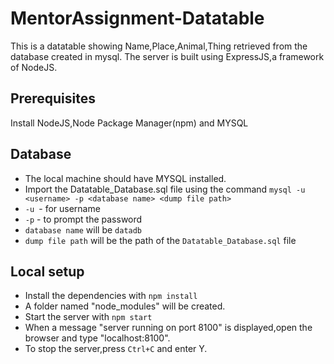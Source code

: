 # MentorAssignment-Datatable
This is a datatable showing Name,Place,Animal,Thing retrieved from the database created in mysql.
The server is built using ExpressJS,a framework of NodeJS.

## Prerequisites

Install NodeJS,Node Package Manager(npm) and MYSQL

## Database

- The local machine should have MYSQL installed.
- Import the Datatable_Database.sql file using the command `mysql -u <username> -p <database name> <dump file path>`
- `-u `- for username
- `-p` - to prompt the password
- `database name` will be `datadb`
- `dump file path` will be the path of the `Datatable_Database.sql` file

## Local setup

- Install the dependencies with `npm install`
-  A folder named "node_modules" will be created.
- Start the server with `npm start`
- When a message "server running on port 8100" is displayed,open the browser and type "localhost:8100".
- To stop the server,press `Ctrl+C` and enter Y.
